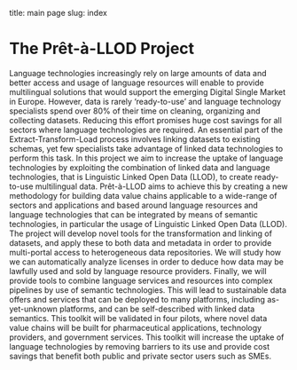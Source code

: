 title: main page
slug: index

# The Prêt-à-LLOD Project

 Language technologies increasingly rely on large amounts of data and better access and usage of language resources will enable to provide multilingual solutions that would support the emerging Digital Single Market in Europe. However, data is rarely ‘ready-to-use’ and language technology specialists spend over 80% of their time on cleaning, organizing and collecting datasets. Reducing this effort promises huge cost savings for all sectors where language technologies are required. An essential part of the Extract-Transform-Load process involves linking datasets to existing schemas, yet few specialists take advantage of linked data technologies to perform this task. In this project we aim to increase the uptake of language technologies by exploiting the combination of linked data and language technologies, that is Linguistic Linked Open Data (LLOD), to create ready-to-use multilingual data.  Prêt-à-LLOD aims to achieve this by creating a new methodology for building data value chains applicable to a wide-range of sectors and applications and based around language resources and language technologies that can be integrated by means of semantic technologies, in particular the usage of Linguistic Linked Open Data (LLOD). The project will develop novel tools for the transformation and linking of datasets, and apply these to both data and metadata in order to provide multi-portal access to heterogeneous data repositories. We will study how we can automatically analyze licenses in order to deduce how data may be lawfully used and sold by language resource providers. Finally, we will provide tools to combine language services and resources into complex pipelines by use of semantic technologies. This will lead to sustainable data offers and services that can be deployed to many platforms, including as-yet-unknown platforms, and can be self-described with linked data semantics. This toolkit will be validated in four pilots, where novel data value chains will be built for pharmaceutical applications, technology providers, and government services. This toolkit will increase the uptake of language technologies by removing barriers to its use and provide cost savings that benefit both public and private sector users such as SMEs.

